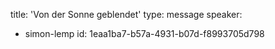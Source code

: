 title: 'Von der Sonne geblendet'
type: message
speaker:
  - simon-lemp
id: 1eaa1ba7-b57a-4931-b07d-f8993705d798
